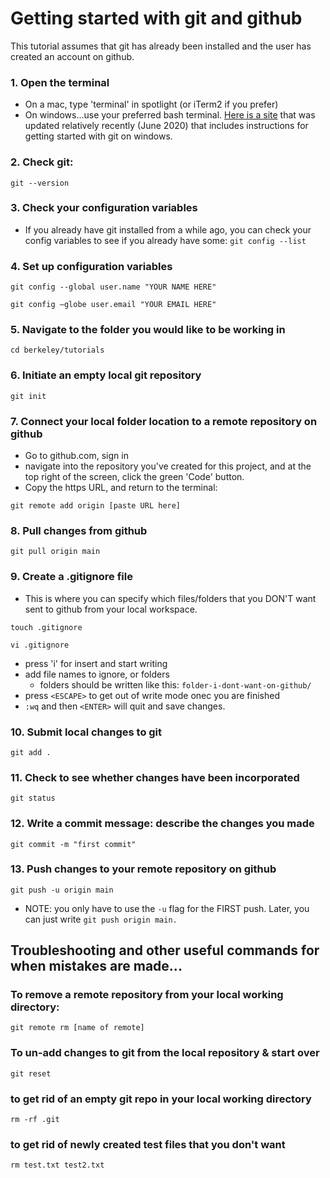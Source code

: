 # Getting started with git and github
This tutorial assumes that git has already been installed and the user has created an account on github. 

### 1. Open the terminal
- On a mac, type 'terminal' in spotlight (or iTerm2 if you prefer)
- On windows...use your preferred bash terminal. [Here is a site](https://www.computerhope.com/issues/ch001927.htm) that was updated relatively recently (June 2020) that includes instructions for getting started with git on windows. 

### 2. Check git:
`git --version`

### 3. Check your configuration variables
- If you already have git installed from a while ago, you can check your config variables to see if you already have some:
`git config --list`

### 4. Set up configuration variables  

`git config --global user.name "YOUR NAME HERE"`  

`git config —globe user.email "YOUR EMAIL HERE"`

### 5. Navigate to the folder you would like to be working in  

`cd berkeley/tutorials`

### 6. Initiate an empty local git repository  

`git init`

### 7. Connect your local folder location to a remote repository on github
- Go to github.com, sign in
- navigate into the repository you've created for this project, and at the top right of the screen, click the green 'Code' button. 
- Copy the https URL, and return to the terminal:  

`git remote add origin [paste URL here]`

### 8. Pull changes from github
`git pull origin main`  

### 9. Create a .gitignore file
- This is where you can specify which files/folders that you DON'T want sent to github from your local workspace.  

`touch .gitignore`  

`vi .gitignore`  

- press 'i' for insert and start writing
- add file names to ignore, or folders
	- folders should be written like this: `folder-i-dont-want-on-github/`
- press `<ESCAPE>` to get out of write mode onec you are finished
- `:wq` and then `<ENTER>` will quit and save changes.

### 10. Submit local changes to git
`git add .`  

### 11. Check to see whether changes have been incorporated
`git status`  

### 12. Write a commit message: describe the changes you made
`git commit -m "first commit"`  

### 13. Push changes to your remote repository on github
`git push -u origin main`  
- NOTE: you only have to use the `-u` flag for the FIRST push. Later, you can just write `git push origin main.`  

## Troubleshooting and other useful commands for when mistakes are made...
### To remove a remote repository from your local working directory:
`git remote rm [name of remote]`  

### To un-add changes to git from the local repository & start over
`git reset`

### to get rid of an empty git repo in your local working directory
`rm -rf .git`

### to get rid of newly created test files that you don't want
`rm test.txt test2.txt`